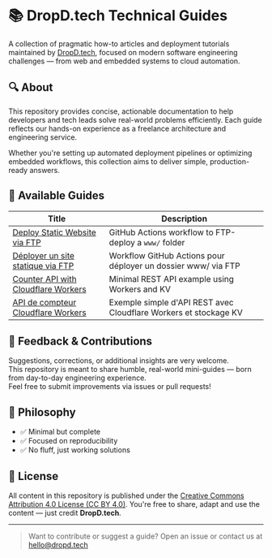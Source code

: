 # 📚 DropD.tech Technical Guides

A collection of pragmatic how-to articles and deployment tutorials maintained by [DropD.tech](https://dropd.tech), focused on modern software engineering challenges — from web and embedded systems to cloud automation.

## 🔍 About

This repository provides concise, actionable documentation to help developers and tech leads solve real-world problems efficiently. Each guide reflects our hands-on experience as a freelance architecture and engineering service.

Whether you're setting up automated deployment pipelines or optimizing embedded workflows, this collection aims to deliver simple, production-ready answers.

## 📂 Available Guides

| Title                                         | Description                                 |
|----------------------------------------------|---------------------------------------------|
| [Deploy Static Website via FTP](howto/github-deploy-via-ftp-EN.md) | GitHub Actions workflow to FTP-deploy a `www/` folder |
| [Déployer un site statique via FTP](howto/github-deploy-via-ftp-FR.md) | Workflow GitHub Actions pour déployer un dossier www/ via FTP |
| [Counter API with Cloudflare Workers](howto/cloudflare-simple-API-worker-EN.md) | Minimal REST API example using Workers and KV |
| [API de compteur Cloudflare Workers](howto/cloudflare-simple-API-worker-FR.md) | Exemple simple d'API REST avec Cloudflare Workers et stockage KV |

## 💬 Feedback & Contributions

Suggestions, corrections, or additional insights are very welcome.  
This repository is meant to share humble, real-world mini-guides — born from day-to-day engineering experience.  
Feel free to submit improvements via issues or pull requests!

## 🧭 Philosophy

- ✅ Minimal but complete
- ✅ Focused on reproducibility
- ✅ No fluff, just working solutions

## 📝 License

All content in this repository is published under the [Creative Commons Attribution 4.0 License (CC BY 4.0)](LICENSE). You're free to share, adapt and use the content — just credit **DropD.tech**.

---

> Want to contribute or suggest a guide? Open an issue or contact us at [hello@dropd.tech](mailto:hello@dropd.tech)
